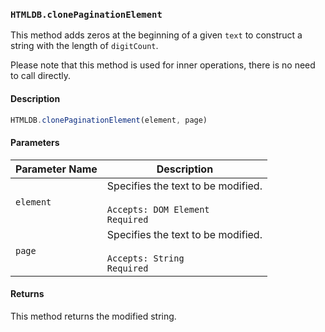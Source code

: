 ### `HTMLDB.clonePaginationElement`

This method adds zeros at the beginning of a given `text` to construct a string with the length of `digitCount`.

Please note that this method is used for inner operations, there is no need to call directly.

#### Description

```javascript
HTMLDB.clonePaginationElement(element, page)
```

#### Parameters

| Parameter Name             | Description                               |
| -------------------------- | ----------------------------------------- |
| `element` | Specifies the text to be modified.<br><br>`Accepts: DOM Element`<br>`Required` |
| `page` | Specifies the text to be modified.<br><br>`Accepts: String`<br>`Required` |

#### Returns

This method returns the modified string.